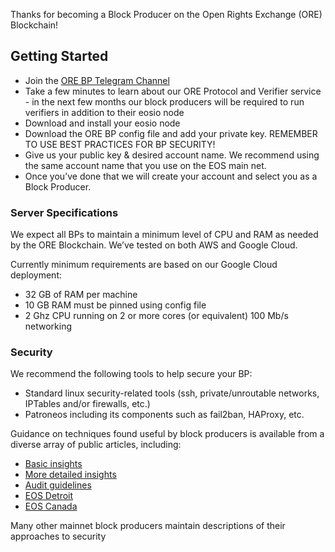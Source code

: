 
Thanks for becoming a Block Producer on the Open Rights Exchange (ORE) Blockchain! 

## Getting Started

- Join the [ORE BP Telegram Channel](https://t.me/joinchat/C8vKvxQqx6TNqrYzMYUThA)
- Take a few minutes to learn about our ORE Protocol and Verifier service - in the next few months our block producers will be required to run verifiers in addition to their eosio node
- Download and install your eosio node
- Download the ORE BP config file and add your private key. REMEMBER TO USE BEST PRACTICES FOR BP SECURITY!
- Give us your public key & desired account name. We recommend using the same account name that you use on the EOS main net.
- Once you’ve done that we will create your account and select you as a Block Producer.

### Server Specifications

We expect all BPs to maintain a minimum level of CPU and RAM as needed by the ORE Blockchain. 
We’ve tested on both AWS and Google Cloud. 

Currently minimum requirements are based on our Google Cloud deployment:
- 32 GB of RAM per machine
- 10 GB RAM must be pinned using config file
-  2 Ghz CPU running on 2 or more cores (or equivalent)
100 Mb/s networking

### Security

We recommend the following tools to help secure your BP:
- Standard linux security-related tools (ssh, private/unroutable networks, IPTables and/or firewalls, etc.)
- Patroneos including its components such as fail2ban, HAProxy, etc.

Guidance on techniques found useful by block producers is available from a diverse array of public articles, including:
- [Basic insights](https://eosuk.io/2018/05/17/eos-block-producer-security-done-right)
- [More detailed insights](https://medium.com/eostribe/eos-bp-security-statement-e8cbf0df72db)
- [Audit guidelines](https://github.com/slowmist/eos-bp-nodes-security-checklist/blob/master/audit-en.md)
- [EOS Detroit](https://eosdetroit.io/block-producer/infrastructure)
- [EOS Canada](https://www.eoscanada.com/en/introducing-eos-canada-a-leading-block-producer-candidate#:~:text=We%20are%20pleased%20to%20officially,by%20reputable%20Canadian%20financial%20players.)

Many other mainnet block producers maintain descriptions of their approaches to security

